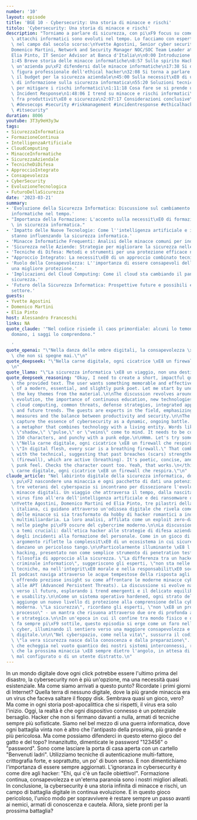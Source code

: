 ```yaml
---
number: '10'
layout: episode
title: 'BGE 10 - Cybersecurity: Una storia di minacce e rischi'
titolo: 'Cybersecurity: Una storia di minacce e rischi'
description: "Torniamo a parlare di sicurezza, con pi\xF9 focus su come minacce e\
  \ attacchi informatici sono evoluti nel tempo. Lo facciamo con esperti che operano\
  \ nel campo dal secolo scorso:\nYvette Agostini, Senior cyber security consultant\n\
  Domenico Martini, Network and Security Manager NOC/SOC Team Leader at Critical Service\n\
  Elia Pinto, IT Senior Advisor at Banca d'Italia\n\n0:00 Introduzione e presentazioni\n\
  1:45 Breve storia delle minacce informatiche\n8:57 Sullo spirito Hacker\n16:22 Come\
  \ un'azienda pu\xF2 difendersi dalle minacce informatiche\n17:38 Si devia sulla\
  \ figura professionale dell'ethical hacker\n32:08 Si torna a parlare di come usare\
  \ il budget per la sicurezza aziendale\n45:00 Sulla necessit\xE0 di una campagna\
  \ di informazione sulla sicurezza informatica\n55:20 Soluzioni tecniche e organizzative\
  \ per mitigare i rischi informatici\n1:11:18 Cosa fare se si prende un cryptolocker:\
  \ Incident Response\n1:48:06 I trend su minacce e rischi informatici\n1:56:18 Bilanciamento\
  \ fra produttivit\xE0 e sicurezza\n2:07:17 Considerazioni conclusive\n\n#cybersecurity\
  \ #devsecops #security #riskmanagement #incidentresponse #ethicalhacking #hacking\
  \ #itsecurity"
duration: 8006
youtube: 3T3y9eH3y3w
tags:
- SicurezzaInformatica
- FormazioneContinua
- IntelligenzaArtificiale
- CloudComputing
- MinacceInformatiche
- SicurezzaAziendale
- TecnicheDiDifesa
- ApproccioIntegrato
- Consapevolezza
- CyberSecurity
- EvoluzioneTecnologica
- FuturoDellaSicurezza
date: '2023-03-21'
summary:
- 'Evoluzione della Sicurezza Informatica: Discussione sul cambiamento delle minacce
  informatiche nel tempo.'
- "Importanza della Formazione: L'accento sulla necessit\xE0 di formazione continua\
  \ in sicurezza informatica."
- 'Impatto delle Nuove Tecnologie: Come l''intelligenza artificiale e il cloud computing
  stanno influenzando la sicurezza informatica.'
- 'Minacce Informatiche Frequenti: Analisi delle minacce comuni per individui e aziende.'
- 'Sicurezza nelle Aziende: Strategie per migliorare la sicurezza nelle organizzazioni.'
- 'Tecniche di Difesa: Metodi e strumenti per una protezione efficace nel cyberspazio.'
- "Approccio Integrato: La necessit\xE0 di un approccio combinato tecnico e organizzativo."
- 'Ruolo della Consapevolezza: L''importanza di essere consapevoli delle minacce per
  una migliore protezione.'
- 'Implicazioni del Cloud Computing: Come il cloud sta cambiando il panorama della
  sicurezza.'
- 'Futuro della Sicurezza Informatica: Prospettive future e possibili evoluzioni nel
  settore.'
guests:
- Yvette Agostini
- Domenico Martini
- Elia Pinto
host: Alessandro Franceschi
links: NA
quote_claude: '"Nel codice risiede il caos primordiale: alcuni lo temono, altri lo
  domano, i saggi lo comprendono."

  '
quote_openai: "\"Nella danza delle ombre digitali, la consapevolezza \xE8 la luce\
  \ che non si spegne mai.\"\n"
quote_deepseek: "\"Nella carne digitale, ogni cicatrice \xE8 un firewall che respira.\"\
  \n"
quote_llama: "\"La sicurezza informatica \xE8 un viaggio, non una destinazione.\""
quote_deepseek_reasoning: "Okay, I need to create a short, impactful quote based on\
  \ the provided text. The user wants something memorable and effective, in the style\
  \ of a modern, essential, and slightly punk poet. Let me start by understanding\
  \ the key themes from the material.\n\nThe discussion revolves around cybersecurity\
  \ evolution, the importance of continuous education, new technologies like AI and\
  \ cloud computing, common threats, defense strategies, integrated approaches, awareness,\
  \ and future trends. The guests are experts in the field, emphasizing proactive\
  \ measures and the balance between productivity and security.\n\nThe quote should\
  \ capture the essence of cybersecurity as a dynamic, ongoing battle. Maybe using\
  \ a metaphor that combines technology with a living entity. Words like \"evolve,\"\
  \ \"shadow,\" \"pulse,\" or \"veins\" come to mind. It needs to be concise, under\
  \ 150 characters, and punchy with a punk edge.\n\nHmm. Let's try something like:\
  \ \"Nella carne digitale, ogni cicatrice \xE8 un firewall che respira.\" Translating:\
  \ \"In digital flesh, every scar is a breathing firewall.\" That combines the organic\
  \ with the technical, suggesting that past breaches (scars) strengthen defenses\
  \ (firewall), which are active (breathing). It's poetic, concise, and has a gritty,\
  \ punk feel. Checks the character count too. Yeah, that works.\n</think>\n\"Nella\
  \ carne digitale, ogni cicatrice \xE8 un firewall che respira.\"\n"
claude_article: "Nel labirinto digitale della sicurezza informatica, dove ogni bit\
  \ pu\xF2 nascondere una minaccia e ogni pacchetto di dati una potenziale apocalisse,\
  \ tre veterani del cyberspazio si incontrano per dissezionare l'evoluzione delle\
  \ minacce digitali. Un viaggio che attraversa il tempo, dalla nascita dei primi\
  \ virus fino all'era dell'intelligenza artificiale e dei ransomware quantistici.\n\
  \nYvette Agostini, Domenico Martini ed Elia Pinto, tre pilastri della cybersecurity\
  \ italiana, ci guidano attraverso un'odissea digitale che rivela come il landscape\
  \ delle minacce si sia trasformato da hobby di hacker romantici a industria criminale\
  \ multimiliardaria. La loro analisi, affilata come un exploit zero-day, penetra\
  \ nelle pieghe pi\xF9 oscure del cybercrime moderno.\n\nLa discussione orbita attorno\
  \ a temi cruciali: dall'etica hacker alle strategie di difesa aziendale, dalla gestione\
  \ degli incidenti alla formazione del personale. Come in un gioco di specchi, ogni\
  \ argomento riflette la complessit\xE0 di un ecosistema in cui sicurezza e produttivit\xE0\
  \ danzano un pericoloso tango.\n\nParticolarmente illuminante \xE8 l'analisi dell'ethical\
  \ hacking, presentato non come semplice strumento di penetration testing, ma come\
  \ filosofia di approccio alla sicurezza. \"La differenza tra un hacker etico e un\
  \ criminale informatico\", suggeriscono gli esperti, \"non sta nelle capacit\xE0\
  \ tecniche, ma nell'integrit\xE0 morale e nella responsabilit\xE0 sociale\".\n\n\
  Il podcast naviga attraverso le acque tempestose della risposta agli incidenti,\
  \ offrendo preziose insight su come affrontare le moderne minacce cyber, dai cryptolocker\
  \ alle APT (Advanced Persistent Threats). La discussione si evolve naturalmente\
  \ verso il futuro, esplorando i trend emergenti e il delicato equilibrio tra security\
  \ e usability.\n\nCome un sistema operativo hardened, ogni strato della conversazione\
  \ aggiunge un nuovo livello di protezione alla comprensione della cybersecurity\
  \ moderna. \"La sicurezza\", ricordano gli esperti, \"non \xE8 un prodotto, ma un\
  \ processo\" - un mantra che risuona attraverso due ore di profonda analisi tecnica\
  \ e strategica.\n\nIn un'epoca in cui il confine tra mondo fisico e digitale si\
  \ fa sempre pi\xF9 sottile, questo episodio si erge come un faro nella nebbia dell'incertezza\
  \ cyber, illuminando il sentiero verso una maggiore consapevolezza e resilienza\
  \ digitale.\n\n\"Nel cyberspazio, come nella vita\", sussurra il codice tra le righe,\
  \ \"la vera sicurezza nasce dalla conoscenza e dalla preparazione\". Un messaggio\
  \ che echeggia nel vuoto quantico dei nostri sistemi interconnessi, ricordandoci\
  \ che la prossima minaccia \xE8 sempre dietro l'angolo, in attesa di un firewall\
  \ mal configurato o di un utente distratto.\n"
---
```

In un mondo digitale dove ogni click potrebbe essere l'ultimo prima del disastro, la cybersecurity non è più un'opzione, ma una necessità quasi esistenziale. Ma come siamo arrivati a questo punto?
Ricordate i primi giorni di Internet? Quella terra di nessuno digitale, dove la più grande minaccia era un virus che faceva saltare il floppy disk. Sembrava quasi un gioco, vero? Ma come in ogni storia post-apocalittica che si rispetti, il virus era solo l'inizio.
Oggi, la realtà è che ogni dispositivo connesso è un potenziale bersaglio. Hacker che non si fermano davanti a nulla, armati di tecniche sempre più sofisticate. Siamo nel bel mezzo di una guerra informatica, dove ogni battaglia vinta non è altro che l'antipasto della prossima, più grande e più pericolosa.
Ma come possiamo difenderci in questo eterno gioco del gatto e del topo? Innanzitutto, dimenticate le password "123456" o "password". Sono come lasciare la porta di casa aperta con un cartello "Benvenuti ladri". Utilizziamo tecniche di autenticazione multi-fattore, crittografia forte, e soprattutto, un po' di buon senso.
E non dimentichiamo l'importanza di essere sempre aggiornati. L'ignoranza in cybersecurity è come dire agli hacker: "Ehi, qui c'è un facile obiettivo!". Formazione continua, consapevolezza e un'eterna paranoia sono i nostri migliori alleati.
In conclusione, la cybersecurity è una storia infinita di minacce e rischi, un campo di battaglia digitale in continua evoluzione. E in questo gioco pericoloso, l'unico modo per sopravvivere è restare sempre un passo avanti ai nemici, armati di conoscenza e cautela. Allora, siete pronti per la prossima battaglia?